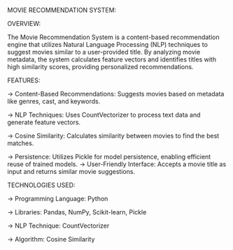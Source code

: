 MOVIE RECOMMENDATION SYSTEM:

OVERVIEW:

The Movie Recommendation System is a content-based recommendation engine that utilizes Natural Language Processing (NLP) techniques to suggest movies similar to a user-provided title. By analyzing movie metadata, the system calculates feature vectors and identifies titles with high similarity scores, providing personalized recommendations.

FEATURES:

-> Content-Based Recommendations: Suggests movies based on metadata like genres, cast, and keywords.

-> NLP Techniques: Uses CountVectorizer to process text data and generate feature vectors.

-> Cosine Similarity: Calculates similarity between movies to find the best matches.

-> Persistence: Utilizes Pickle for model persistence, enabling efficient reuse of trained models.
-> User-Friendly Interface: Accepts a movie title as input and returns similar movie suggestions.

TECHNOLOGIES USED:

-> Programming Language: Python

-> Libraries:
Pandas,
NumPy,
Scikit-learn,
Pickle

-> NLP Technique: CountVectorizer

-> Algorithm: Cosine Similarity

